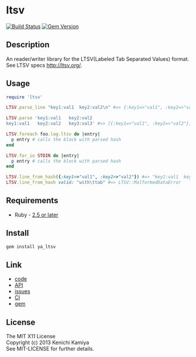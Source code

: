 ltsv
==============

[![Build Status](https://secure.travis-ci.org/kachick/ltsv.png)](http://travis-ci.org/kachick/ltsv)
[![Gem Version](https://badge.fury.io/rb/ya_ltsv.png)](http://badge.fury.io/rb/ltsv)

Description
-----------

An reader/writer library for the LTSV(Labeled Tab Separated Values) format. 
See LTSV specs http://ltsv.org/.

Usage
-----

```ruby
require 'ltsv'

LTSV.parse_line "key1:val1	key2:val2\n" #=> {:key1=>"val1", :key2=>"val2"}

LTSV.parse 'key1:val1	key2:val2
key1:val1	key2:val2	key3:val3' #=> [{:key1=>"val1", :key2=>"val2"}, {:key1=>"val1", :key2=>"val2", :key3=>"val3"}]

LTSV.foreach foo.log.ltsv do |entry|
  p entry # calls the block with parsed hash
end

LTSV.for_io STDIN do |entry|
  p entry # calls the block with parsed hash
end

LTSV.line_from_hash({:key1=>"val1", :key2=>"val2"}) #=> "key1:val1	key2:val2"
LTSV.line_from_hash valid: "with\ttab" #=> LTSV::MalformedDataError
```

Requirements
-------------

* Ruby - [2.5 or later](http://travis-ci.org/#!/kachick/ltsv)

Install
-------

```bash
gem install ya_ltsv
```

Link
----

* [code](https://github.com/kachick/ltsv)
* [API](http://www.rubydoc.info/github/kachick/ltsv)
* [issues](https://github.com/kachick/ltsv/issues)
* [CI](http://travis-ci.org/#!/kachick/ltsv)
* [gem](https://rubygems.org/gems/ya_ltsv)

License
--------

The MIT X11 License  
Copyright (c) 2013 Kenichi Kamiya  
See MIT-LICENSE for further details.
